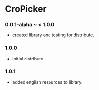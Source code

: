 CroPicker
=========

### 0.0.1-alpha ~ < 1.0.0
- created library and testing for distribute.

### 1.0.0
- initial distribute.

### 1.0.1
- added english resources to library.
